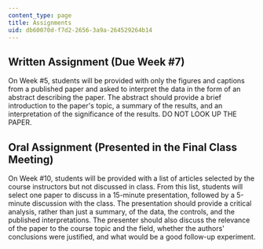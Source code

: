 ```yaml
---
content_type: page
title: Assignments
uid: db60070d-f7d2-2656-3a9a-264529264b14
---
```


Written Assignment (Due Week #7)
--------------------------------

On Week #5, students will be provided with only the figures and captions from a published paper and asked to interpret the data in the form of an abstract describing the paper. The abstract should provide a brief introduction to the paper's topic, a summary of the results, and an interpretation of the significance of the results. DO NOT LOOK UP THE PAPER.

Oral Assignment (Presented in the Final Class Meeting)
------------------------------------------------------

On Week #10, students will be provided with a list of articles selected by the course instructors but not discussed in class. From this list, students will select one paper to discuss in a 15-minute presentation, followed by a 5-minute discussion with the class. The presentation should provide a critical analysis, rather than just a summary, of the data, the controls, and the published interpretations. The presenter should also discuss the relevance of the paper to the course topic and the field, whether the authors' conclusions were justified, and what would be a good follow-up experiment.